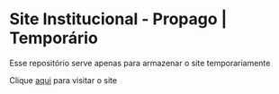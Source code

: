 # Site Institucional - Propago | Temporário

Esse repositório serve apenas para armazenar o site temporariamente

Clique [aqui](https://pr-uns0g.github.io/site_temporario/) para visitar o site 